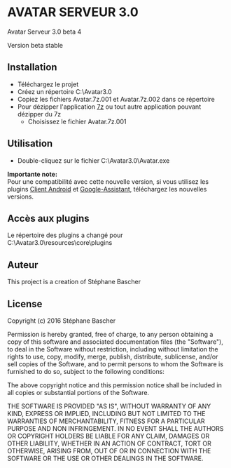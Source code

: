 AVATAR SERVEUR 3.0
==================

Avatar Serveur 3.0 beta 4

Version beta stable


## Installation
- Téléchargez le projet
- Créez un répertoire C:\Avatar3.0
- Copiez les fichiers Avatar.7z.001 et Avatar.7z.002 dans ce répertoire
- Pour dézipper l'application [7z](https://www.01net.com/telecharger/windows/Utilitaire/compression_et_decompression/fiches/4035.html) ou tout autre application pouvant dézipper du 7z
	- Choisissez le fichier Avatar.7z.001 

## Utilisation

- Double-cliquez sur le fichier C:\Avatar3.0\Avatar.exe

**Importante note:**<br>
Pour une compatibilité avec cette nouvelle version, si vous utilisez les plugins [Client Android](https://github.com/Spikharpax/Avatar-Plugin-Android) et [Google-Assistant](https://github.com/Spikharpax/Avatar-Plugin-Google-Assistant), téléchargez les nouvelles versions.


## Accès aux plugins
Le répertoire des plugins a changé pour C:\Avatar3.0\resources\core\plugins


## Auteur

This project is a creation of Stéphane Bascher


## License

Copyright (c) 2016 Stéphane Bascher

Permission is hereby granted, free of charge, to any person obtaining a copy of this software and associated documentation files (the "Software"), to deal in the Software without restriction, including without limitation the rights to use, copy, modify, merge, publish, distribute, sublicense, and/or sell copies of the Software, and to permit persons to whom the Software is furnished to do so, subject to the following conditions:

The above copyright notice and this permission notice shall be included in all copies or substantial portions of the Software.

THE SOFTWARE IS PROVIDED "AS IS", WITHOUT WARRANTY OF ANY KIND, EXPRESS OR IMPLIED, INCLUDING BUT NOT LIMITED TO THE WARRANTIES OF MERCHANTABILITY, FITNESS FOR A PARTICULAR PURPOSE AND NON INFRINGEMENT. IN NO EVENT SHALL THE AUTHORS OR COPYRIGHT HOLDERS BE LIABLE FOR ANY CLAIM, DAMAGES OR OTHER LIABILITY, WHETHER IN AN ACTION OF CONTRACT, TORT OR OTHERWISE, ARISING FROM, OUT OF OR IN CONNECTION WITH THE SOFTWARE OR THE USE OR OTHER DEALINGS IN THE SOFTWARE.

